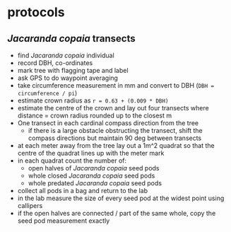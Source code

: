 # protocols

## _Jacaranda copaia_ transects
- find _Jacaranda copaia_ individual
- record DBH, co-ordinates
- mark tree with flagging tape and label
- ask GPS to do waypoint averaging
- take circumference measurement in mm and convert to DBH (`DBH = circumference / pi`)
- estimate crown radius as `r = 0.63 + (0.009 * DBH)`
- estimate the centre of the crown and lay out four transects where distance = crown radius rounded up to the closest m
- One transect in each cardinal compass direction from the tree
  - if there is a large obstacle obstructing the transect, shift the compass directions but maintain 90 deg between transects
- at each meter away from the tree lay out a 1m^2 quadrat so that the centre of the quadrat lines up with the meter mark
- in each quadrat count the number of:
  - open halves of _Jacaranda copaia_ seed pods
  - whole closed _Jacaranda copaia_ seed pods
  - whole predated _Jacaranda copaia_ seed pods
- collect all pods in a bag and return to the lab
- in the lab measure the size of every seed pod at the widest point using callipers
- if the open halves are connected / part of the same whole, copy the seed pod measurement exactly

